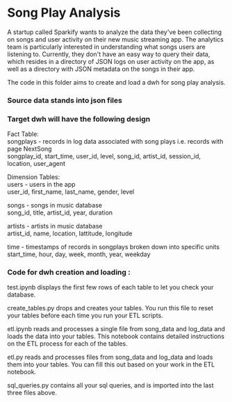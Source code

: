 # Song Play Analysis
A startup called Sparkify wants to analyze the data they've been collecting on songs and user activity on their new music streaming app. The analytics team is particularly interested in understanding what songs users are listening to. Currently, they don't have an easy way to query their data, which resides in a directory of JSON logs on user activity on the app, as well as a directory with JSON metadata on the songs in their app.

The code in this folder aims to create and load a dwh for song play analysis.

### Source data stands into json files

### Target dwh will have the following design 
Fact Table:  
songplays - records in log data associated with song plays i.e. records with page NextSong  
        songplay_id, start_time, user_id, level, song_id, artist_id, session_id, location, user_agent

Dimension Tables:  
  users - users in the app  
        user_id, first_name, last_name, gender, level 
        
  songs - songs in music database  
        song_id, title, artist_id, year, duration  
        
  artists - artists in music database  
        artist_id, name, location, lattitude, longitude  
        
  time - timestamps of records in songplays broken down into specific units  
        start_time, hour, day, week, month, year, weekday


### Code for dwh creation and loading : 
test.ipynb displays the first few rows of each table to let you check your database.  

create_tables.py drops and creates your tables. You run this file to reset your tables before each time you run your ETL scripts.  

etl.ipynb reads and processes a single file from song_data and log_data and loads the data into your tables. This notebook contains detailed instructions on the ETL process for each of the tables.  

etl.py reads and processes files from song_data and log_data and loads them into your tables. You can fill this out based on your work in the ETL notebook.  

sql_queries.py contains all your sql queries, and is imported into the last three files above.  
